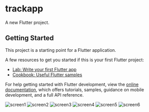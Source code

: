 # trackapp

A new Flutter project.

## Getting Started

This project is a starting point for a Flutter application.

A few resources to get you started if this is your first Flutter project:

- [Lab: Write your first Flutter app](https://docs.flutter.dev/get-started/codelab)
- [Cookbook: Useful Flutter samples](https://docs.flutter.dev/cookbook)

For help getting started with Flutter development, view the
[online documentation](https://docs.flutter.dev/), which offers tutorials,
samples, guidance on mobile development, and a full API reference.

![screen1](https://github.com/user-attachments/assets/73f3315e-bca4-437d-bffe-1fb975ad6604)
![screen2](https://github.com/user-attachments/assets/16f73a46-0cf9-45d8-a4af-1abb7183e1b5)
![screen3](https://github.com/user-attachments/assets/733144dd-c6c5-408e-ab60-059983054f38)
![screen4](https://github.com/user-attachments/assets/85ff3230-93d2-470f-8edf-cf12f90b5501)
![screen5](https://github.com/user-attachments/assets/40bfb4bc-1634-4ccf-8ded-f2b30241b73d)
![screen6](https://github.com/user-attachments/assets/6bb9c9e1-2079-469b-9239-9b68a607fbba)

